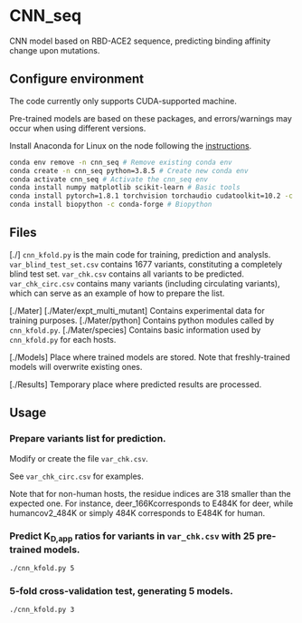 # CNN_seq
  CNN model based on RBD-ACE2 sequence, predicting binding affinity change upon mutations.

## Configure environment
  The code currently only supports CUDA-supported machine.

  Pre-trained models are based on these packages, and errors/warnings may occur when using different versions.

  Install Anaconda for Linux on the node following the [instructions](https://docs.anaconda.com/anaconda/install/linux/).
  ```bash
  conda env remove -n cnn_seq # Remove existing conda env
  conda create -n cnn_seq python=3.8.5 # Create new conda env
  conda activate cnn_seq # Activate the cnn_seq env
  conda install numpy matplotlib scikit-learn # Basic tools
  conda install pytorch=1.8.1 torchvision torchaudio cudatoolkit=10.2 -c pytorch # PyTorch with CUDA support
  conda install biopython -c conda-forge # Biopython
  ```

## Files
  [./]
  `cnn_kfold.py` is the main code for training, prediction and analysls.
  `var_blind_test_set.csv` contains 1677 variants, constituting a completely blind test set.
  `var_chk.csv` contains all variants to be predicted.
  `var_chk_circ.csv` contains many variants (including circulating variants), which can serve as an example of how to prepare the list.

  [./Mater]
  [./Mater/expt_multi_mutant] Contains experimental data for training purposes.
  [./Mater/python] Contains python modules called by `cnn_kfold.py`.
  [./Mater/species] Contains basic information used by `cnn_kfold.py` for each hosts.

  [./Models] Place where trained models are stored. Note that freshly-trained models will overwrite existing ones.

  [./Results] Temporary place where predicted results are processed.

## Usage
  ### Prepare variants list for prediction.
  Modify or create the file `var_chk.csv`.
  
  See `var_chk_circ.csv` for examples.

  Note that for non-human hosts, the residue indices are 318 smaller than the expected one.
  For instance, deer_166Kcorresponds to E484K for deer, while humancov2_484K or simply 484K corresponds to E484K for human.

  ### Predict K<sub>D,app</sub> ratios for variants in `var_chk.csv` with 25 pre-trained models.
  `./cnn_kfold.py 5`
  
  ### 5-fold cross-validation test, generating 5 models.
  `./cnn_kfold.py 3` 
